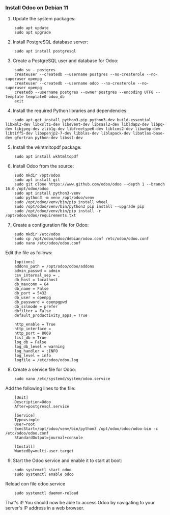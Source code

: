 

### Install Odoo on Debian 11
1. Update the system packages:
~~~
	sudo apt update
	sudo apt upgrade
~~~

2. Install PostgreSQL database server:
~~~
	sudo apt install postgresql
~~~

3. Create a PostgreSQL user and database for Odoo:
~~~
	sudo su - postgres
	createuser --createdb --username postgres --no-createrole --no-superuser openpg
	createuser --createdb --username odoo --no-createrole --no-superuser openpg
	createdb --username postgres --owner postgres --encoding UTF8 --template template0 odoo_db
	exit
~~~

4. Install the required Python libraries and dependencies:
~~~
	sudo apt-get install python3-pip python3-dev build-essential libxml2-dev libxslt1-dev libevent-dev libsasl2-dev libldap2-dev libpq-dev libjpeg-dev zlib1g-dev libfreetype6-dev liblcms2-dev libwebp-dev libtiff5-dev libopenjp2-7-dev libblas-dev liblapack-dev libatlas-base-dev gfortran python-dev libssl-dev
~~~

5. Install the wkhtmltopdf package:
~~~
	sudo apt install wkhtmltopdf
~~~

6. Install Odoo from the source:
~~~
	sudo mkdir /opt/odoo
	sudo apt install git
	sudo git clone https://www.github.com/odoo/odoo --depth 1 --branch 16.0 /opt/odoo/odoo
	sudo apt install python3-venv
	sudo python3 -m venv /opt/odoo/venv
	sudo /opt/odoo/venv/bin/pip install wheel
	sudo /opt/odoo/venv/bin/python3 pip install --upgrade pip
	sudo /opt/odoo/venv/bin/pip install -r /opt/odoo/odoo/requirements.txt
~~~

7. Create a configuration file for Odoo:
~~~
	sudo mkdir /etc/odoo
	sudo cp /opt/odoo/odoo/debian/odoo.conf /etc/odoo/odoo.conf
	sudo nano /etc/odoo/odoo.conf
~~~	
Edit the file as follows:
~~~
	[options]
	addons_path = /opt/odoo/odoo/addons
	admin_passwd = admin
	csv_internal_sep = ,
	db_host = localhost
	db_maxconn = 64
	db_name = False
	db_port = 5432
	db_user = openpg
	db_password = openpgpwd
	db_sslmode = prefer
	dbfilter = False
	default_productivity_apps = True

	http_enable = True
	http_interface = 
	http_port = 8069
	list_db = True
	log_db = False
	log_db_level = warning
	log_handler = :INFO
	log_level = info
	logfile = /etc/odoo/odoo.log
~~~

8. Create a service file for Odoo:
~~~
	sudo nano /etc/systemd/system/odoo.service
~~~
Add the following lines to the file: 
~~~	
    [Unit]
	Description=Odoo
	After=postgresql.service

	[Service]
	Type=simple
	User=root
	ExecStart=/opt/odoo/venv/bin/python3 /opt/odoo/odoo/odoo-bin -c /etc/odoo/odoo.conf
	StandardOutput=journal+console

	[Install]
	WantedBy=multi-user.target
~~~

9. Start the Odoo service and enable it to start at boot:
~~~
	sudo systemctl start odoo
	sudo systemctl enable odoo
~~~	

Reload con file odoo.service
~~~
	sudo systemctl daemon-reload
~~~

That's it! You should now be able to access Odoo by navigating to your server's IP address in a web browser.


